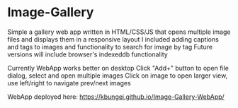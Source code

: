 # Image-Gallery
Simple a gallery web app written in HTML/CSS/JS that opens multiple image files and displays them in a responsive layout
I included adding captions and tags to images and functionality to search for image by tag
Future versions will include browser's indexeddb functionality

Currently WebApp works better on desktop
Click "Add+" button to open file dialog, select and open multiple images
Click on image to open larger view, use left/right to navigate prev/next images

WebApp deployed here:
https://kbungei.github.io/Image-Gallery-WebApp/
